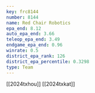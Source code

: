 ```yaml
---
key: frc8144
number: 8144
name: Red Chair Robotics
epa_end: 8.12
auto_epa_end: 3.66
teleop_epa_end: 3.49
endgame_epa_end: 0.96
winrate: 0.5
district_epa_rank: 126
district_epa_percentile: 0.3298
type: Team
---
```

[[2024txhou]]
[[2024txkat]]
